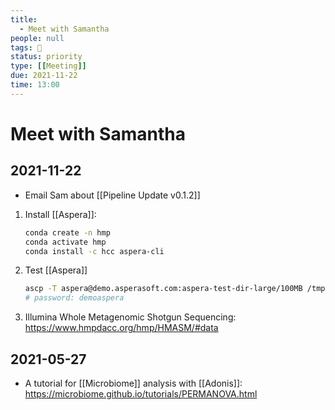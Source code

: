 ```yaml
---
title:
  - Meet with Samantha
people: null
tags: 🧨
status: priority
type: [[Meeting]]
due: 2021-11-22
time: 13:00
---
```


# Meet with Samantha

## 2021-11-22

- Email Sam about [[Pipeline Update v0.1.2]]

1. Install [[Aspera]]:

	```bash
	conda create -n hmp
	conda activate hmp
	conda install -c hcc aspera-cli
	```

2. Test [[Aspera]]

	```bash
	ascp -T aspera@demo.asperasoft.com:aspera-test-dir-large/100MB /tmp/
	# password: demoaspera
	```
	
3. Illumina Whole Metagenomic Shotgun Sequencing: https://www.hmpdacc.org/hmp/HMASM/#data	


## 2021-05-27

- A tutorial for [[Microbiome]] analysis with [[Adonis]]: 
	https://microbiome.github.io/tutorials/PERMANOVA.html
	
	

### 
